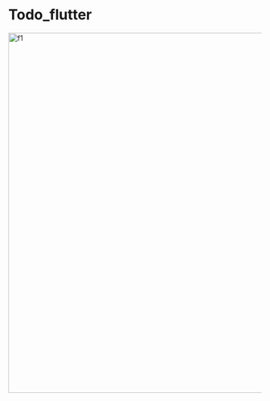 # Todo_flutter
<img width="1363" height="717" alt="f1" src="https://github.com/user-attachments/assets/1479ef67-4b10-4339-949f-13564b90ebc1" />
